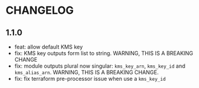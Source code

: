 # CHANGELOG

## 1.1.0

* feat: allow default KMS key
* fix: KMS key outputs form list to string. WARNING, THIS IS A BREAKING CHANGE
* fix: module outputs plural now singular: `kms_key_arn`, `kms_key_id` and `kms_alias_arn`. WARNING, THIS IS A BREAKING CHANGE.
* fix: fix terraform pre-processor issue when use a `kms_key_id`
